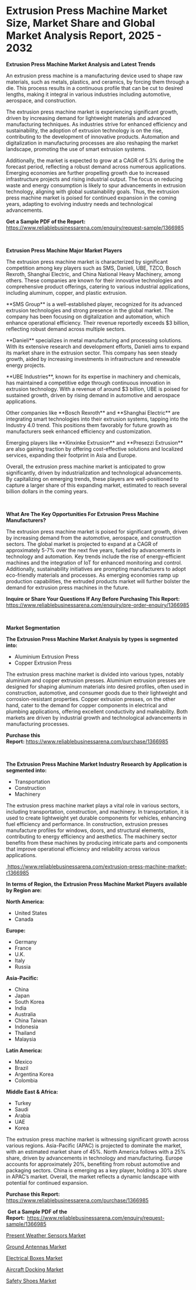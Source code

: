 <p><h1>Extrusion Press Machine Market Size, Market Share and Global Market Analysis Report, 2025 - 2032</h1></p><p><strong>Extrusion Press Machine Market Analysis and Latest Trends</strong></p>
<p><p>An extrusion press machine is a manufacturing device used to shape raw materials, such as metals, plastics, and ceramics, by forcing them through a die. This process results in a continuous profile that can be cut to desired lengths, making it integral in various industries including automotive, aerospace, and construction.</p><p>The extrusion press machine market is experiencing significant growth, driven by increasing demand for lightweight materials and advanced manufacturing techniques. As industries strive for enhanced efficiency and sustainability, the adoption of extrusion technology is on the rise, contributing to the development of innovative products. Automation and digitalization in manufacturing processes are also reshaping the market landscape, promoting the use of smart extrusion systems.</p><p>Additionally, the market is expected to grow at a CAGR of 5.3% during the forecast period, reflecting a robust demand across numerous applications. Emerging economies are further propelling growth due to increased infrastructure projects and rising industrial output. The focus on reducing waste and energy consumption is likely to spur advancements in extrusion technology, aligning with global sustainability goals. Thus, the extrusion press machine market is poised for continued expansion in the coming years, adapting to evolving industry needs and technological advancements.</p></p>
<p><strong>Get a Sample PDF of the Report:&nbsp;</strong> <a href="https://www.reliablebusinessarena.com/enquiry/request-sample/1366985?utm_campaign=3254&utm_medium=2&utm_source=Github&utm_content=ia&utm_term=22032025&utm_id=extrusion-press-machine">https://www.reliablebusinessarena.com/enquiry/request-sample/1366985</a></p>
<p>&nbsp;</p>
<p><strong>Extrusion Press Machine Major Market Players</strong></p>
<p><p>The extrusion press machine market is characterized by significant competition among key players such as SMS, Danieli, UBE, TZCO, Bosch Rexroth, Shanghai Electric, and China National Heavy Machinery, among others. These companies are known for their innovative technologies and comprehensive product offerings, catering to various industrial applications, including aluminum, copper, and plastic extrusion.</p><p>**SMS Group** is a well-established player, recognized for its advanced extrusion technologies and strong presence in the global market. The company has been focusing on digitalization and automation, which enhance operational efficiency. Their revenue reportedly exceeds $3 billion, reflecting robust demand across multiple sectors.</p><p>**Danieli** specializes in metal manufacturing and processing solutions. With its extensive research and development efforts, Danieli aims to expand its market share in the extrusion sector. This company has seen steady growth, aided by increasing investments in infrastructure and renewable energy projects.</p><p>**UBE Industries**, known for its expertise in machinery and chemicals, has maintained a competitive edge through continuous innovation in extrusion technology. With a revenue of around $3 billion, UBE is poised for sustained growth, driven by rising demand in automotive and aerospace applications.</p><p>Other companies like **Bosch Rexroth** and **Shanghai Electric** are integrating smart technologies into their extrusion systems, tapping into the Industry 4.0 trend. This positions them favorably for future growth as manufacturers seek enhanced efficiency and customization.</p><p>Emerging players like **Xinxinke Extrusion** and **Presezzi Extrusion** are also gaining traction by offering cost-effective solutions and localized services, expanding their footprint in Asia and Europe.</p><p>Overall, the extrusion press machine market is anticipated to grow significantly, driven by industrialization and technological advancements. By capitalizing on emerging trends, these players are well-positioned to capture a larger share of this expanding market, estimated to reach several billion dollars in the coming years.</p></p>
<p>&nbsp;</p>
<p><strong>What Are The Key Opportunities For Extrusion Press Machine Manufacturers?</strong></p>
<p><p>The extrusion press machine market is poised for significant growth, driven by increasing demand from the automotive, aerospace, and construction sectors. The global market is projected to expand at a CAGR of approximately 5-7% over the next five years, fueled by advancements in technology and automation. Key trends include the rise of energy-efficient machines and the integration of IoT for enhanced monitoring and control. Additionally, sustainability initiatives are prompting manufacturers to adopt eco-friendly materials and processes. As emerging economies ramp up production capabilities, the extruded products market will further bolster the demand for extrusion press machines in the future.</p></p>
<p><strong>Inquire or Share Your Questions If Any Before Purchasing This Report:</strong> <a href="https://www.reliablebusinessarena.com/enquiry/pre-order-enquiry/1366985?utm_campaign=3254&utm_medium=2&utm_source=Github&utm_content=ia&utm_term=22032025&utm_id=extrusion-press-machine">https://www.reliablebusinessarena.com/enquiry/pre-order-enquiry/1366985</a></p>
<p>&nbsp;</p>
<p><strong>Market Segmentation</strong></p>
<p><strong>The Extrusion Press Machine Market Analysis by types is segmented into:</strong></p>
<p><ul><li>Aluminium Extrusion Press</li><li>Copper Extrusion Press</li></ul></p>
<p><p>The extrusion press machine market is divided into various types, notably aluminium and copper extrusion presses. Aluminium extrusion presses are designed for shaping aluminum materials into desired profiles, often used in construction, automotive, and consumer goods due to their lightweight and corrosion-resistant properties. Copper extrusion presses, on the other hand, cater to the demand for copper components in electrical and plumbing applications, offering excellent conductivity and malleability. Both markets are driven by industrial growth and technological advancements in manufacturing processes.</p></p>
<p><strong>Purchase this Report:&nbsp;</strong><a href="https://www.reliablebusinessarena.com/purchase/1366985?utm_campaign=3254&utm_medium=2&utm_source=Github&utm_content=ia&utm_term=22032025&utm_id=extrusion-press-machine">https://www.reliablebusinessarena.com/purchase/1366985</a></p>
<p>&nbsp;</p>
<p><strong>The Extrusion Press Machine Market Industry Research by Application is segmented into:</strong></p>
<p><ul><li>Transportation</li><li>Construction</li><li>Machinery</li></ul></p>
<p><p>The extrusion press machine market plays a vital role in various sectors, including transportation, construction, and machinery. In transportation, it is used to create lightweight yet durable components for vehicles, enhancing fuel efficiency and performance. In construction, extrusion presses manufacture profiles for windows, doors, and structural elements, contributing to energy efficiency and aesthetics. The machinery sector benefits from these machines by producing intricate parts and components that improve operational efficiency and reliability across various applications.</p></p>
<p><a href="https://www.reliablebusinessarena.com/extrusion-press-machine-market-r1366985?utm_campaign=3254&utm_medium=2&utm_source=Github&utm_content=ia&utm_term=22032025&utm_id=extrusion-press-machine">&nbsp;https://www.reliablebusinessarena.com/extrusion-press-machine-market-r1366985</a></p>
<p><strong>In terms of Region, the Extrusion Press Machine Market Players available by Region are:</strong></p>
<p>
    <p> <strong> North America: </strong>
        <ul>
            <li>United States</li>
            <li>Canada</li>
        </ul>
        </p> 
    <p> <strong> Europe: </strong>
        <ul>
            <li>Germany</li>
            <li>France</li>
            <li>U.K.</li>
            <li>Italy</li>
            <li>Russia</li>
        </ul>
        </p> 
    <p> <strong> Asia-Pacific: </strong>
        <ul>
            <li>China</li>
            <li>Japan</li>
            <li>South Korea</li>
            <li>India</li>
            <li>Australia</li>
            <li>China Taiwan</li>
            <li>Indonesia</li>
            <li>Thailand</li>
            <li>Malaysia</li>
        </ul>
        </p> 
    <p> <strong> Latin America: </strong>
        <ul>
            <li>Mexico</li>
            <li>Brazil</li>
            <li>Argentina Korea</li>
            <li>Colombia</li>
        </ul>
        </p> 
    <p> <strong> Middle East & Africa: </strong>
        <ul>
            <li>Turkey</li>
            <li>Saudi</li>
            <li>Arabia</li>
            <li>UAE</li>
            <li>Korea</li>
        </ul>
    </p>
    </p>
<p><p>The extrusion press machine market is witnessing significant growth across various regions. Asia-Pacific (APAC) is projected to dominate the market, with an estimated market share of 45%. North America follows with a 25% share, driven by advancements in technology and manufacturing. Europe accounts for approximately 20%, benefiting from robust automotive and packaging sectors. China is emerging as a key player, holding a 30% share in APAC’s market. Overall, the market reflects a dynamic landscape with potential for continued expansion.</p></p>
<p><strong>Purchase this Report: </strong><a href="https://www.reliablebusinessarena.com/purchase/1366985?utm_campaign=3254&utm_medium=2&utm_source=Github&utm_content=ia&utm_term=22032025&utm_id=extrusion-press-machine">https://www.reliablebusinessarena.com/purchase/1366985</a></p>
<p>&nbsp;<strong>Get a Sample PDF of the Report:&nbsp;&nbsp;</strong><a href="https://www.reliablebusinessarena.com/enquiry/request-sample/1366985?utm_campaign=3254&utm_medium=2&utm_source=Github&utm_content=ia&utm_term=22032025&utm_id=extrusion-press-machine">https://www.reliablebusinessarena.com/enquiry/request-sample/1366985</a></p>
<p><strong></strong></p>
<p><p><a href="https://www.linkedin.com/pulse/market-insights-global-present-weather-sensors-forecast-innovation-izwhe?utm_campaign=3254&utm_medium=2&utm_source=Github&utm_content=ia&utm_term=22032025&utm_id=extrusion-press-machine">Present Weather Sensors Market</a></p><p><a href="https://www.linkedin.com/pulse/competitive-landscape-ground-antennas-market-analyzing-strengths-rj9fe?utm_campaign=3254&utm_medium=2&utm_source=Github&utm_content=ia&utm_term=22032025&utm_id=extrusion-press-machine">Ground Antennas Market</a></p><p><a href="https://www.linkedin.com/pulse/global-electrical-boxes-market-scope-its-rapid-growth-jgv1e?utm_campaign=3254&utm_medium=2&utm_source=Github&utm_content=ia&utm_term=22032025&utm_id=extrusion-press-machine">Electrical Boxes Market</a></p><p><a href="https://www.linkedin.com/pulse/market-analysis-aircraft-docking-markets-11-cagr-forecast-wv2ee?utm_campaign=3254&utm_medium=2&utm_source=Github&utm_content=ia&utm_term=22032025&utm_id=extrusion-press-machine">Aircraft Docking Market</a></p><p><a href="https://www.linkedin.com/pulse/safety-shoes-market-analysis-report-2025-2032-growth-deployment-9nhre?utm_campaign=3254&utm_medium=2&utm_source=Github&utm_content=ia&utm_term=22032025&utm_id=extrusion-press-machine">Safety Shoes Market</a></p></p>